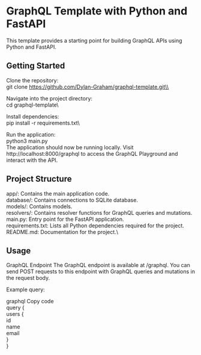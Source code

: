 # GraphQL Template with Python and FastAPI
This template provides a starting point for building GraphQL APIs using Python and FastAPI. 

## Getting Started
Clone the repository:\
git clone https://github.com/Dylan-Graham/graphql-template.git\\

Navigate into the project directory:\
cd graphql-template\

Install dependencies:\
pip install -r requirements.txt\

Run the application:\
python3 main.py\
The application should now be running locally. Visit http://localhost:8000/graphql to access the GraphQL Playground and interact with the API.

## Project Structure
app/: Contains the main application code.\
database/: Contains connections to SQLite database.\
models/: Contains models.\
resolvers/: Contains resolver functions for GraphQL queries and mutations.\
main.py: Entry point for the FastAPI application.\
requirements.txt: Lists all Python dependencies required for the project.\
README.md: Documentation for the project.\

## Usage
GraphQL Endpoint
The GraphQL endpoint is available at /graphql. You can send POST requests to this endpoint with GraphQL queries and mutations in the request body.

Example query:

graphql
Copy code\
query {\
  users {\
    id\
    name\
    email\
  }\
}





